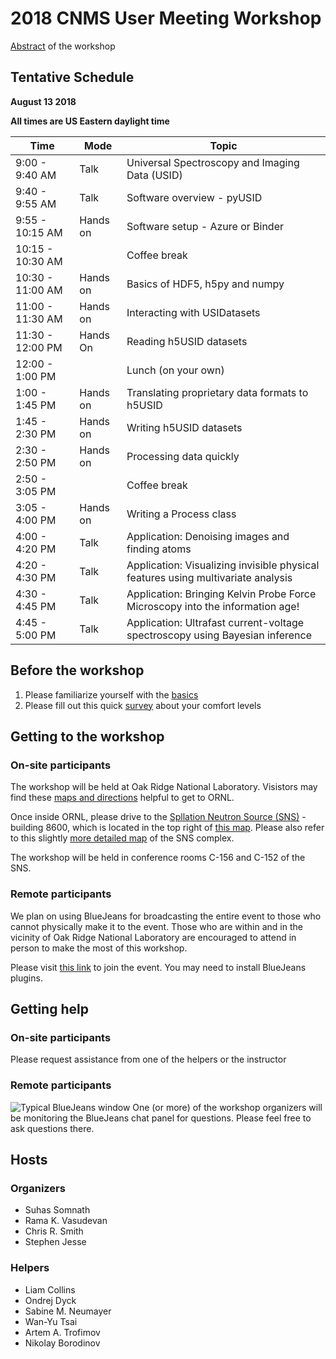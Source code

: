 # 2018 CNMS User Meeting Workshop

[Abstract](https://cnmsusermeeting.ornl.gov/files/2018/03/Pycroscopy_WT_081318.pdf) of the workshop

## Tentative Schedule 

**August 13 2018**

**All times are US Eastern daylight time**

| Time             | Mode     | Topic                                                                            |
|------------------|----------|----------------------------------------------------------------------------------|
| 9:00 - 9:40 AM   | Talk     | Universal Spectroscopy and Imaging Data (USID)                                   |
| 9:40 - 9:55 AM   | Talk     | Software overview - pyUSID                                                       |
| 9:55 - 10:15 AM  | Hands on | Software setup - Azure or Binder                                                 |
| 10:15 - 10:30 AM |          | Coffee break                                                                     |
| 10:30 - 11:00 AM | Hands on | Basics of HDF5, h5py and numpy                                                   |
| 11:00 - 11:30 AM | Hands on | Interacting with USIDatasets                                                     |
| 11:30 - 12:00 PM | Hands On | Reading h5USID datasets                                                          |
| 12:00 - 1:00 PM  |          | Lunch (on your own)                                                              |
| 1:00 - 1:45 PM   | Hands on | Translating proprietary data formats to h5USID                                   |
| 1:45 - 2:30 PM   | Hands on | Writing h5USID datasets                                                          |
| 2:30 - 2:50 PM   | Hands on | Processing data quickly                                                          |
| 2:50 - 3:05 PM   |          | Coffee break                                                                     |
| 3:05 - 4:00 PM   | Hands on | Writing a Process class                                                          |
| 4:00 - 4:20 PM   | Talk     | Application: Denoising images and finding atoms                                  |
| 4:20 - 4:30 PM   | Talk     | Application: Visualizing invisible physical features using multivariate analysis |
| 4:30 - 4:45 PM   | Talk     | Application: Bringing Kelvin Probe Force Microscopy into the information age!    |
| 4:45 - 5:00 PM   | Talk     | Application: Ultrafast current-voltage spectroscopy using Bayesian inference     |


## Before the workshop
1. Please familiarize yourself with the [basics](./README.md#prerequisites)
2. Please fill out this quick [survey](https://docs.google.com/forms/d/e/1FAIpQLSeR5aB-iMxeCUyjk4t2hNhFKYy8ikBIqVPOZyzVeAbWXHvZ-w/viewform?usp=sf_link) about your comfort levels

## Getting to the workshop

### On-site participants
The workshop will be held at Oak Ridge National Laboratory. Visistors may find these [maps and directions](https://www.ornl.gov/content/maps-and-directions) helpful to get to ORNL.

Once inside ORNL, please drive to the [Spllation Neutron Source (SNS)](https://neutrons.ornl.gov/sns) - building 8600, which is located in the top right 
of [this map](https://www.ornl.gov/sites/default/files/05-01786-outsideMC-.pdf). Please also refer to this slightly 
[more detailed map](https://www.ornl.gov/sites/default/files/sns_hfir_visitor_map.pdf) of the SNS complex.

The workshop will be held in conference rooms C-156 and C-152 of the SNS. 

### Remote participants
We plan on using BlueJeans for broadcasting the entire event to those who cannot physically make it to the event. 
Those who are within and in the vicinity of Oak Ridge National Laboratory are encouraged to attend in person to make the most of this workshop.

Please visit [this link](https://bluejeans.com/782808739) to join the event. You may need to install BlueJeans plugins.

## Getting help

### On-site participants
Please request assistance from one of the helpers or the instructor

### Remote participants
![Typical BlueJeans window](https://support.bluejeans.com/sites/default/files/support/u111/Attendee%20View%20-%20six%20bullets%20-%209-25-17.png)
One (or more) of the workshop organizers will be monitoring the BlueJeans chat panel for questions. Please feel free to ask questions there.

## Hosts
### Organizers
- Suhas Somnath
- Rama K. Vasudevan
- Chris R. Smith
- Stephen Jesse
### Helpers
- Liam Collins
- Ondrej Dyck
- Sabine M. Neumayer
- Wan-Yu Tsai
- Artem A. Trofimov
- Nikolay Borodinov